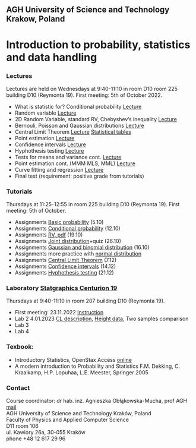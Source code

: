 ## AGH University of Science and Technology Krakow, Poland
# Introduction to probability, statistics and data handling 

### Lectures
Lectures are held on Wednesdays  at 9:40-11:10 in room D10 room 225 building D10 (Reymonta 19). First meeting: 5th of October 2022.
- What is statistic for? Conditional probability [Lecture](/FILES/stat_1.pdf)
- Random variable [Lecture](/FILES/stat_2.pdf)
- 2D Random Variable, standard RV, Chebyshev’s inequality [Lecture](/FILES/stat_3.pdf)
- Bernouli, Poisson and Gaussian distributions  [Lecture](/FILES/stat_4-5.pdf)
- Central Limit Theorem  [Lecture](/FILES/stat_6.pdf)  [Statistical tables](/FILES/StatistialTables.pdf) 
- Point estimation  [Lecture](/FILES/stat_7.pdf)
- Confidence intervals  [Lecture](/FILES/stat_8.pdf)
- Hyphothesis testing  [Lecture](/FILES/stat_9.pdf)
- Tests for means and variance cont. [Lecture](/FILES/stat_10.pdf)
- Point estimation cont. (MMM MLS, MML) [Lecture](/FILES/stat_11.pdf)
- Curve fitting and regression   [Lecture](/FILES/stat_12.pdf)
- Final test (requirement: positive grade from tutorials)


### Tutorials
Thursdays at 11:25-12:55 in room 225 building D10 (Reymonta 19). First meeting: 5th of October.
- Assignments [Basic probability](/FILES/Statistics_Tutorial1.pdf) (5.10)
- Assignments [Conditional probability](/FILES/Statistics_Tutorial2.pdf) (12.10)
- Assignments [RV, pdf](/FILES/Statistics_Tutorial_3.pdf) (19.10)
- Assignments [Joint distribution](/FILES/Statistics_Tutorial_4.pdf)+quiz (26.10)
- Assignments [Gaussian and binomial distribution](/FILES/tutorial5.pdf) (16.10)
- Assignments more practice with [normal distribution](/FILES/tutorial5-practice.pdf)  
- Assignments [Central Limit Theorem](/FILES/tutorial6.pdf) (7.12)
- Assignments [Confidence intervals](/FILES/tutorial7.pdf) (14.12)
- Assignments [Hyphothesis testing](/FILES/tutorial8.pdf) (21.12)


### Laboratory [Statgraphics Centurion 19](https://www.statgraphics.com/centurion-overview) 
Thursdays at 9:40-11:10  in room 207 building D10 (Reymonta 19). 
- First meeting: 23.11.2022 [Instruction](/FILES/LAB_1_winter2021.pdf)
- Lab 2 4.01.2023 [CL description](/FILES/lab2_CI_hypotest.pdf), [Height data](/FILES/Height_data.txt), Two samples comparison
- Lab 3 
- Lab 4 


<!--
- Assignments (20.10) [Conditional probability](/FILES/Tutorial_2.pdf) 
- Assignments (27.10) [RD, pdf](/FILES/Tutorial_3.pdf) +quiz
- Assignments (3.11)  [Moments, joint distribution](/FILES/Tutorial_4.pdf) 
- Assignments (10.11) [Gaussian and binomial distribution](/FILES/Tutorial_5.pdf) 
- Assignments (17.11) [More practice with normal distribution](/FILES/Tutorial_5elearning.pdf) + quiz
- Assignments (24.11) [Central Limit Theorem](/FILES/Tutorial_6.pdf) 
- Assignments (1.12) [Confidence intervals](/FILES/Tutorial_7.pdf) 
- Assignments (8.12) [Hyphothesis testing](/FILES/Tutorial_8a.pdf) 
-->

### Texbook: 
- Introductory Statistics, OpenStax Access [online](https://openstax.org/details/introductory-statistics)
- A modern introduction to Probability and Statistics F.M. Dekking, C. Kraaikamp, H.P. Lopuhaa, L.E. Meester, Springer 2005


<!--
1. Laboratory [description](/FILES/LAB_1_winter2021.pdf) 
2. Laboratory 12.01.2021 [CL description](/FILES/lab2_CI_hypotest.pdf), [Height data](/FILES/Height_data.txt), Two samples comparison
3. Laboratory 19.01.2022 On-way ANOVA, Regression, Monte Carlo methods
-->

### Contact 
Course coordinator: dr hab. inż. Agnieszka Obłąkowska-Mucha, prof AGH  [mail](amucha@agh.edu.pl)  <br>
AGH University of Science and Technology Kraków, Poland <br>
Faculty of Physics and Applied Computer Science <br>
D11 room 106 <br>
ul. Kawiory 26a, 30-055 Kraków <br>
phone +48 12 617 29 96 <br>


